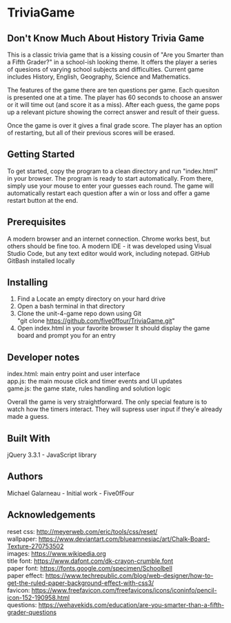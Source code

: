 # TriviaGame

## Don't Know Much About History Trivia Game

This is a classic trivia game that is a kissing cousin of "Are you Smarter than a Fifth Grader?" in a school-ish looking theme.  It offers the player a series of quesions of varying school subjects and difficulties.  Current game includes History, English, Geography, Science and Mathematics. 

The features of the game there are ten questions per game.  Each quesiton is presented one at a time.  The player has 60 seconds to choose an answer or it will time out (and score it as a miss).  After each guess, the game pops up a relevant picture showing the correct answer and result of their guess.  

Once the game is over it gives a final grade score.  The player has an option of restarting,  but all of their previous scores will be erased.

## Getting Started
To get started,  copy the program to a clean directory and run "index.html" in your browser.   The program is ready to start automatically.  From there,  simply use your mouse to enter your guesses each round.   The game will automatically restart each question after a win or loss and offer a game restart button at the end.

## Prerequisites
A modern browser and an internet connection.   Chrome works best, but others should be fine too.
A modern IDE - it was developed using Visual Studio Code, but any text editor would work, including notepad.
GitHub 
GitBash installed locally

## Installing
1.  Find a Locate an empty directory on your hard drive
2.  Open a bash terminal in that directory
3.  Clone the unit-4-game repo down using  Git   
         "git clone https://github.com/five0ffour/TriviaGame.git"
4.  Open index.html in your favorite browser
        It should display the game board and prompt you for an entry

## Developer notes
index.html:  main entry point and user interface  
app.js:  the main mouse click and timer events and UI updates     
game.js:   the game state, rules handling and solution logic            

Overall the game is very straightforward.  The only special feature is to watch how the timers interact.  They will supress user input if they'e already made a guess.

## Built With
jQuery 3.3.1 - JavaScript library  

## Authors
Michael Galarneau - Initial work - Five0fFour

## Acknowledgements
reset css: http://meyerweb.com/eric/tools/css/reset/  
wallpaper:  https://www.deviantart.com/blueamnesiac/art/Chalk-Board-Texture-270753502  
images:  https://www.wikipedia.org  
title font: https://www.dafont.com/dk-crayon-crumble.font  
paper font: https://fonts.google.com/specimen/Schoolbell  
paper effect: https://www.techrepublic.com/blog/web-designer/how-to-get-the-ruled-paper-background-effect-with-css3/  
favicon: https://www.freefavicon.com/freefavicons/icons/iconinfo/pencil-icon-152-190958.html  
questions:  https://wehavekids.com/education/are-you-smarter-than-a-fifth-grader-questions  
